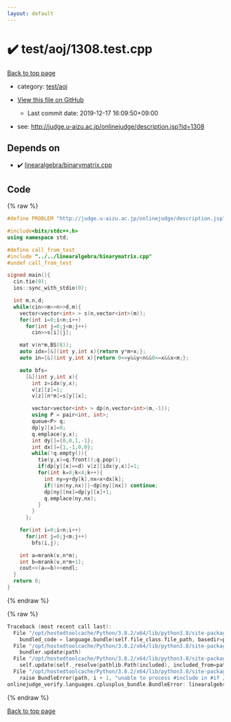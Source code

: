 ```yaml
---
layout: default
---
```


<!-- mathjax config similar to math.stackexchange -->
<script type="text/javascript" async
  src="https://cdnjs.cloudflare.com/ajax/libs/mathjax/2.7.5/MathJax.js?config=TeX-MML-AM_CHTML">
</script>
<script type="text/x-mathjax-config">
  MathJax.Hub.Config({
    TeX: { equationNumbers: { autoNumber: "AMS" }},
    tex2jax: {
      inlineMath: [ ['$','$'] ],
      processEscapes: true
    },
    "HTML-CSS": { matchFontHeight: false },
    displayAlign: "left",
    displayIndent: "2em"
  });
</script>

<script type="text/javascript" src="https://cdnjs.cloudflare.com/ajax/libs/jquery/3.4.1/jquery.min.js"></script>
<script src="https://cdn.jsdelivr.net/npm/jquery-balloon-js@1.1.2/jquery.balloon.min.js" integrity="sha256-ZEYs9VrgAeNuPvs15E39OsyOJaIkXEEt10fzxJ20+2I=" crossorigin="anonymous"></script>
<script type="text/javascript" src="../../../assets/js/copy-button.js"></script>
<link rel="stylesheet" href="../../../assets/css/copy-button.css" />


# :heavy_check_mark: test/aoj/1308.test.cpp

<a href="../../../index.html">Back to top page</a>

* category: <a href="../../../index.html#0d0c91c0cca30af9c1c9faef0cf04aa9">test/aoj</a>
* <a href="{{ site.github.repository_url }}/blob/master/test/aoj/1308.test.cpp">View this file on GitHub</a>
    - Last commit date: 2019-12-17 16:09:50+09:00


* see: <a href="http://judge.u-aizu.ac.jp/onlinejudge/description.jsp?id=1308">http://judge.u-aizu.ac.jp/onlinejudge/description.jsp?id=1308</a>


## Depends on

* :heavy_check_mark: <a href="../../../library/linearalgebra/binarymatrix.cpp.html">linearalgebra/binarymatrix.cpp</a>


## Code

<a id="unbundled"></a>
{% raw %}
```cpp
#define PROBLEM "http://judge.u-aizu.ac.jp/onlinejudge/description.jsp?id=1308"

#include<bits/stdc++.h>
using namespace std;

#define call_from_test
#include "../../linearalgebra/binarymatrix.cpp"
#undef call_from_test

signed main(){
  cin.tie(0);
  ios::sync_with_stdio(0);

  int m,n,d;
  while(cin>>m>>n>>d,m){
    vector<vector<int> > s(n,vector<int>(m));
    for(int i=0;i<n;i++)
      for(int j=0;j<m;j++)
        cin>>s[i][j];

    mat v(n*m,BS(0));
    auto idx=[&](int y,int x){return y*m+x;};
    auto in=[&](int y,int x){return 0<=y&&y<n&&0<=x&&x<m;};

    auto bfs=
      [&](int y,int x){
        int z=idx(y,x);
        v[z][z]=1;
        v[z][n*m]=s[y][x];

        vector<vector<int> > dp(n,vector<int>(m,-1));
        using P = pair<int, int>;
        queue<P> q;
        dp[y][x]=0;
        q.emplace(y,x);
        int dy[]={0,0,1,-1};
        int dx[]={1,-1,0,0};
        while(!q.empty()){
          tie(y,x)=q.front();q.pop();
          if(dp[y][x]==d) v[z][idx(y,x)]=1;
          for(int k=0;k<4;k++){
            int ny=y+dy[k],nx=x+dx[k];
            if(!in(ny,nx)||~dp[ny][nx]) continue;
            dp[ny][nx]=dp[y][x]+1;
            q.emplace(ny,nx);
          }
        }
      };

    for(int i=0;i<n;i++)
      for(int j=0;j<m;j++)
        bfs(i,j);

    int a=mrank(v,n*m);
    int b=mrank(v,n*m+1);
    cout<<(a==b)<<endl;
  }
  return 0;
}

```
{% endraw %}

<a id="bundled"></a>
{% raw %}
```cpp
Traceback (most recent call last):
  File "/opt/hostedtoolcache/Python/3.8.2/x64/lib/python3.8/site-packages/onlinejudge_verify/docs.py", line 340, in write_contents
    bundled_code = language.bundle(self.file_class.file_path, basedir=pathlib.Path.cwd())
  File "/opt/hostedtoolcache/Python/3.8.2/x64/lib/python3.8/site-packages/onlinejudge_verify/languages/cplusplus.py", line 170, in bundle
    bundler.update(path)
  File "/opt/hostedtoolcache/Python/3.8.2/x64/lib/python3.8/site-packages/onlinejudge_verify/languages/cplusplus_bundle.py", line 282, in update
    self.update(self._resolve(pathlib.Path(included), included_from=path))
  File "/opt/hostedtoolcache/Python/3.8.2/x64/lib/python3.8/site-packages/onlinejudge_verify/languages/cplusplus_bundle.py", line 281, in update
    raise BundleError(path, i + 1, "unable to process #include in #if / #ifdef / #ifndef other than include guards")
onlinejudge_verify.languages.cplusplus_bundle.BundleError: linearalgebra/binarymatrix.cpp: line 82: unable to process #include in #if / #ifdef / #ifndef other than include guards

```
{% endraw %}

<a href="../../../index.html">Back to top page</a>

